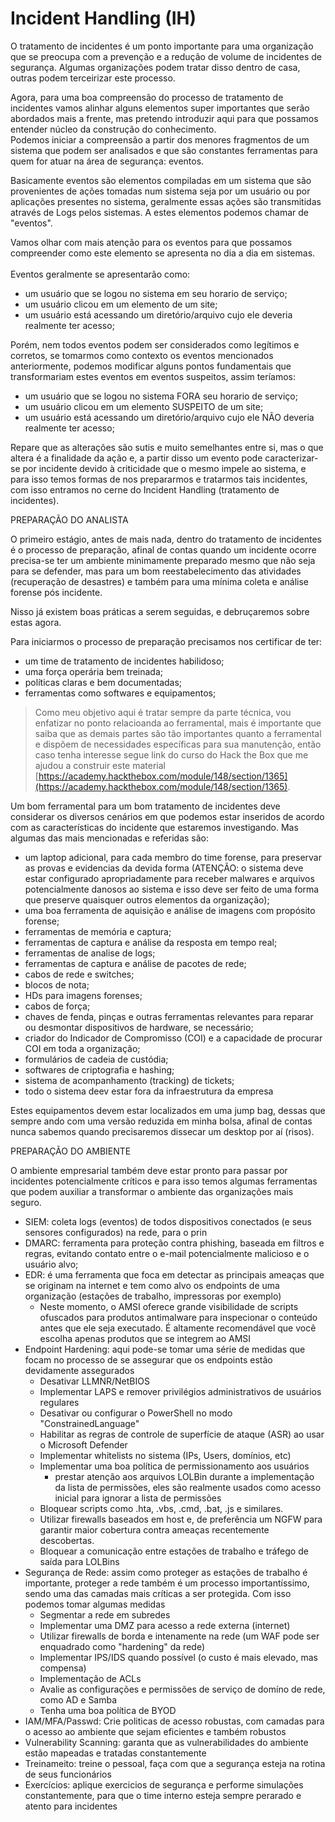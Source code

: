 # Incident Handling (IH)

O tratamento de incidentes é um ponto importante para uma organização que se preocupa com a prevenção e a redução de volume de incidentes de segurança. Algumas organizações podem tratar disso dentro de casa, outras podem terceirizar este processo.

Agora, para uma boa compreensão do processo de tratamento de incidentes vamos alinhar alguns elementos super importantes que serão abordados mais a frente, mas pretendo introduzir aqui para que possamos entender núcleo  da construção do conhecimento.\
Podemos iniciar a compreensão a partir dos menores fragmentos de um sistema que podem ser analisados e que são constantes ferramentas para quem for atuar na área de segurança: eventos.

Basicamente eventos são elementos compiladas em um sistema que são provenientes de ações tomadas num sistema seja por um usuário ou por aplicações presentes no sistema, geralmente essas ações são transmitidas através de Logs pelos sistemas. A estes elementos podemos chamar de "eventos".

Vamos olhar com mais atenção para os eventos para que possamos compreender como este elemento se apresenta no dia a dia em sistemas.\
\
Eventos geralmente se apresentarão como:

* um usuário que se logou no sistema em seu horario de serviço;
* um usuário clicou em um elemento de um site;
* um usuário está acessando um diretório/arquivo cujo ele deveria realmente ter acesso;

Porém, nem todos eventos podem ser considerados como legítimos e corretos, se tomarmos como contexto os eventos mencionados anteriormente, podemos modificar alguns pontos fundamentais que transformariam estes eventos em eventos suspeitos, assim teríamos:

* um usuário que se logou no sistema FORA seu horario de serviço;
* um usuário clicou em um elemento SUSPEITO de um site;
* um usuário está acessando um diretório/arquivo cujo ele NÃO deveria realmente ter acesso;

Repare que as alterações são sutis e muito semelhantes entre si, mas o que altera é a finalidade da ação e, a partir disso um evento pode caracterizar-se por incidente devido à criticidade que o mesmo impele ao sistema, e para isso temos formas de nos prepararmos e tratarmos tais incidentes, com isso entramos no cerne do Incident Handling (tratamento de incidentes).

PREPARAÇÃO DO ANALISTA

O primeiro estágio, antes de mais nada, dentro do tratamento de incidentes é o processo de preparação, afinal de contas quando um incidente ocorre precisa-se ter um ambiente minimamente preparado mesmo que não seja para se defender, mas para um bom reestabelecimento das atividades (recuperação de desastres) e também para uma mínima coleta e análise forense pós incidente.

Nisso já existem boas práticas a serem seguidas, e debruçaremos sobre estas agora.&#x20;

Para iniciarmos o processo de preparação precisamos nos certificar de ter:

* um time de tratamento de incidentes habilidoso;
* uma força operária bem treinada;
* políticas claras e bem documentadas;
* ferramentas como softwares e equipamentos;

> Como meu objetivo aqui é tratar sempre da parte técnica, vou enfatizar no ponto relacioanda ao ferramental, mais é importante que saiba que as demais partes são tão importantes quanto a ferramental e dispõem de necessidades específicas para sua manutenção, então caso tenha interesse segue link do curso do Hack the Box que me ajudou a construir este material [https://academy.hackthebox.com/module/148/section/1365](https://academy.hackthebox.com/module/148/section/1365).

Um bom ferramental para um bom tratamento de incidentes deve considerar os diversos cenários em que podemos estar inseridos de acordo com as características do incidente que estaremos investigando. Mas algumas das mais mencionadas e referidas são:

* um laptop adicional, para cada membro do time forense, para preservar as provas e evidencias da devida forma (ATENÇÃO: o sistema deve estar configurado apropriadamente para receber malwares e arquivos potencialmente danosos ao sistema e isso deve ser feito de uma forma que preserve quaisquer outros elementos da organização);
* uma boa ferramenta de aquisição e análise de imagens com propósito forense;
* ferramentas de memória e captura;
* ferramentas de captura e análise da resposta em tempo real;
* ferramentas de analise de logs;
* ferramentas de captura e análise de pacotes de rede;
* cabos de rede e switches;
* blocos de nota;
* HDs para imagens forenses;
* cabos de força;
* chaves de fenda, pinças e outras ferramentas relevantes para reparar ou desmontar dispositivos de hardware, se necessário;
* criador do Indicador de Compromisso (COI) e a capacidade de procurar COI em toda a organização;
* formulários de cadeia de custódia;
* softwares de criptografia e hashing;
* sistema de acompanhamento (tracking) de tickets;
* todo o sistema deev estar fora da infraestrutura da empresa

Estes equipamentos devem estar localizados em uma jump bag, dessas que sempre ando com uma versão reduzida em minha bolsa, afinal de contas nunca sabemos quando precisaremos dissecar um desktop por aí (risos).

PREPARAÇÃO DO AMBIENTE

O ambiente empresarial também deve estar pronto para passar por incidentes potencialmente críticos e para isso temos algumas ferramentas que podem auxiliar a transformar o ambiente das organizações mais seguro.

* SIEM: coleta logs (eventos) de todos dispositivos conectados (e seus sensores configurados) na rede, para o prin
* DMARC: ferramenta para proteção contra phishing, baseada em filtros e regras, evitando contato entre o e-mail potencialmente malicioso e o usuário alvo;
* EDR: é uma ferramenta que foca em detectar as principais ameaças que se originam na internet e tem como alvo os endpoints de uma organização (estações de trabalho, impressoras por exemplo)
  * &#x20;Neste momento, o AMSI oferece grande visibilidade de scripts ofuscados para produtos antimalware para inspecionar o conteúdo antes que ele seja executado. É altamente recomendável que você escolha apenas produtos que se integrem ao AMSI
* Endpoint Hardening: aqui pode-se tomar uma série de medidas que focam no processo de se assegurar que os endpoints estão devidamente assegurados
  * Desativar LLMNR/NetBIOS&#x20;
  * Implementar LAPS e remover privilégios administrativos de usuários regulares&#x20;
  * Desativar ou configurar o PowerShell no modo "ConstrainedLanguage"&#x20;
  * Habilitar as regras de controle de superfície de ataque (ASR) ao usar o Microsoft Defender&#x20;
  * Implementar whitelists no sistema (IPs, Users, domínios, etc)&#x20;
  * Implementar uma boa política de permissionamento aos usuários
    * prestar atenção aos arquivos LOLBin durante a implementação da lista de permissões, eles são realmente usados como acesso inicial para ignorar a lista de permissões
  * Bloquear scripts como .hta, .vbs, .cmd, .bat, .js e similares.
  * Utilizar firewalls baseados em host e, de preferência um NGFW para garantir maior cobertura contra ameaças recentemente descobertas.
  * Bloquear a comunicação entre estações de trabalho e tráfego de saída para LOLBins
* Segurança de Rede: assim como proteger as estações de trabalho é importante, proteger a rede também é um processo importantíssimo, sendo uma das camadas mais críticas a ser protegida. Com isso podemos tomar algumas medidas
  * Segmentar a rede em subredes
  * Implementar uma DMZ para acesso a rede externa (internet)
  * Utilizar firewalls de borda e intenamente na rede (um WAF pode ser enquadrado como "hardening" da rede)
  * Implementar IPS/IDS quando possível (o custo é mais elevado, mas compensa)
  * Implementação de ACLs
  * Avalie as configurações e permissões de serviço de domíno de rede, como AD e Samba
  * Tenha uma boa política de BYOD
* IAM/MFA/Passwd: Crie politicas de acesso robustas, com camadas para o acesso ao ambiente que sejam eficientes e também robustos
* Vulnerability Scanning: garanta que as vulnerabilidades do ambiente estão mapeadas e tratadas constantemente
* Treinameito: treine o pessoal, faça com que a segurança esteja na rotina de seus funcionários
* Exercícios: aplique exercicios de segurança e performe simulações constantemente, para que o time interno esteja sempre perarado e atento para incidentes
